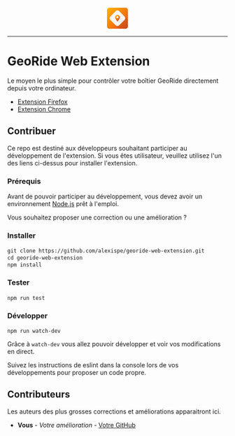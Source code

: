<p align="center">
  <sub>
    <img  src="https://raw.githubusercontent.com/alexispe/georide-web-extension/master/src/assets/icons/icon-48.png"
      height="48"
      width="48">
  </sub>
</p>

***

# GeoRide Web Extension

Le moyen le plus simple pour contrôler votre boîtier GeoRide directement depuis votre ordinateur.

* [Extension Firefox](https://addons.mozilla.org/fr/firefox/addon/georide/)
* [Extension Chrome](https://chrome.google.com/webstore/detail/georide/nefianloobalkbcdofdhkcfkccddhmfh)

## Contribuer

Ce repo est destiné aux développeurs souhaitant participer au développement de l'extension. Si vous êtes utilisateur, veuillez utilisez l'un des liens ci-dessus pour installer l'extension.

### Prérequis

Avant de pouvoir participer au développement, vous devez avoir un environnement [Node.js](https://nodejs.org/en/) prêt à l'emploi.

Vous souhaitez proposer une correction ou une amélioration ?

### Installer

```
git clone https://github.com/alexispe/georide-web-extension.git
cd georide-web-extension
npm install
```

### Tester

```
npm run test
```

### Développer

```
npm run watch-dev
```

Grâce à `watch-dev` vous allez pouvoir développer et voir vos modifications en direct.

Suivez les instructions de eslint dans la console lors de vos développements pour proposer un code propre.

## Contributeurs

Les auteurs des plus grosses corrections et améliorations apparaitront ici.

* **Vous** - *Votre amélioration* - [Votre GitHub](#)
